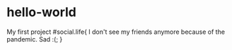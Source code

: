 # hello-world
My first project
#social.life{
  I don't see my friends anymore because of the pandemic. Sad :(;
  }
